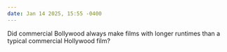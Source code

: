 ```yaml
---
date: Jan 14 2025, 15:55 -0400
---
```


Did commercial Bollywood always make films with longer runtimes than a typical commercial Hollywood film?
